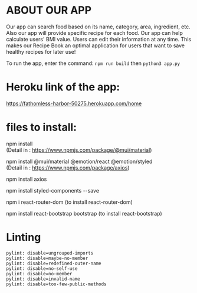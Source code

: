 # ABOUT OUR APP
Our app can search food based on its name, category, area, ingredient, etc. Also our app will provide specific recipe for each food. Our app can help calculate users' BMI value. Users can edit their information at any time. This makes our Recipe Book an optimal application for users that want to save healthy recipes for later use!


To run the app, enter the command: `npm run build` then `python3 app.py`


# Heroku link of the app: 
https://fathomless-harbor-50275.herokuapp.com/home

# files to install: 
npm install\
(Detail in : https://www.npmjs.com/package/@mui/material)

npm install @mui/material @emotion/react @emotion/styled\
(Detail in : https://www.npmjs.com/package/axios)

npm install axios

npm install styled-components --save


npm i react-router-dom (to install react-router-dom)

npm install react-bootstrap bootstrap (to install react-bootstrap)

# Linting
`pylint: disable=ungrouped-imports`\
`pylint: disable=maybe-no-member`\
`pylint: disable=redefined-outer-name`\
`pylint: disable=no-self-use`\
`pylint: disable=no-member`\
`pylint: disable=invalid-name`\
`pylint: disable=too-few-public-methods`